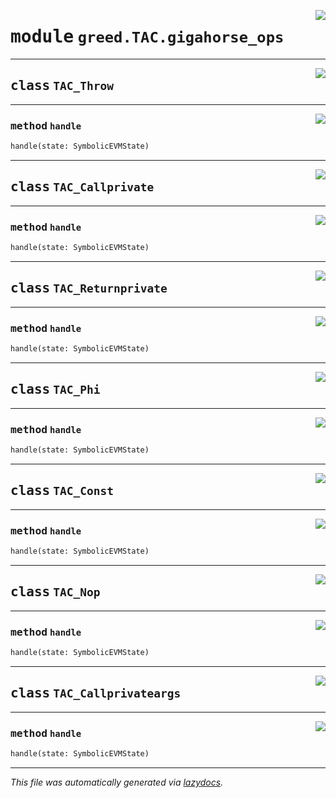 <!-- markdownlint-disable -->

<a href="https://github.com/ucsb-seclab/greed/tree/main/greed/TAC/gigahorse_ops.py#L0"><img align="right" style="float:right;" src="https://img.shields.io/badge/-source-cccccc?style=flat-square"></a>

# <kbd>module</kbd> `greed.TAC.gigahorse_ops`






---

<a href="https://github.com/ucsb-seclab/greed/tree/main/greed/TAC/gigahorse_ops.py#L16"><img align="right" style="float:right;" src="https://img.shields.io/badge/-source-cccccc?style=flat-square"></a>

## <kbd>class</kbd> `TAC_Throw`







---

<a href="https://github.com/ucsb-seclab/greed/tree/main/greed/TAC/base.py#L19"><img align="right" style="float:right;" src="https://img.shields.io/badge/-source-cccccc?style=flat-square"></a>

### <kbd>method</kbd> `handle`

```python
handle(state: SymbolicEVMState)
```






---

<a href="https://github.com/ucsb-seclab/greed/tree/main/greed/TAC/gigahorse_ops.py#L25"><img align="right" style="float:right;" src="https://img.shields.io/badge/-source-cccccc?style=flat-square"></a>

## <kbd>class</kbd> `TAC_Callprivate`







---

<a href="https://github.com/ucsb-seclab/greed/tree/main/greed/TAC/base.py#L29"><img align="right" style="float:right;" src="https://img.shields.io/badge/-source-cccccc?style=flat-square"></a>

### <kbd>method</kbd> `handle`

```python
handle(state: SymbolicEVMState)
```






---

<a href="https://github.com/ucsb-seclab/greed/tree/main/greed/TAC/gigahorse_ops.py#L60"><img align="right" style="float:right;" src="https://img.shields.io/badge/-source-cccccc?style=flat-square"></a>

## <kbd>class</kbd> `TAC_Returnprivate`







---

<a href="https://github.com/ucsb-seclab/greed/tree/main/greed/TAC/base.py#L64"><img align="right" style="float:right;" src="https://img.shields.io/badge/-source-cccccc?style=flat-square"></a>

### <kbd>method</kbd> `handle`

```python
handle(state: SymbolicEVMState)
```






---

<a href="https://github.com/ucsb-seclab/greed/tree/main/greed/TAC/gigahorse_ops.py#L79"><img align="right" style="float:right;" src="https://img.shields.io/badge/-source-cccccc?style=flat-square"></a>

## <kbd>class</kbd> `TAC_Phi`







---

<a href="https://github.com/ucsb-seclab/greed/tree/main/greed/TAC/base.py#L83"><img align="right" style="float:right;" src="https://img.shields.io/badge/-source-cccccc?style=flat-square"></a>

### <kbd>method</kbd> `handle`

```python
handle(state: SymbolicEVMState)
```






---

<a href="https://github.com/ucsb-seclab/greed/tree/main/greed/TAC/gigahorse_ops.py#L89"><img align="right" style="float:right;" src="https://img.shields.io/badge/-source-cccccc?style=flat-square"></a>

## <kbd>class</kbd> `TAC_Const`







---

<a href="https://github.com/ucsb-seclab/greed/tree/main/greed/TAC/base.py#L93"><img align="right" style="float:right;" src="https://img.shields.io/badge/-source-cccccc?style=flat-square"></a>

### <kbd>method</kbd> `handle`

```python
handle(state: SymbolicEVMState)
```






---

<a href="https://github.com/ucsb-seclab/greed/tree/main/greed/TAC/gigahorse_ops.py#L100"><img align="right" style="float:right;" src="https://img.shields.io/badge/-source-cccccc?style=flat-square"></a>

## <kbd>class</kbd> `TAC_Nop`







---

<a href="https://github.com/ucsb-seclab/greed/tree/main/greed/TAC/gigahorse_ops.py#L104"><img align="right" style="float:right;" src="https://img.shields.io/badge/-source-cccccc?style=flat-square"></a>

### <kbd>method</kbd> `handle`

```python
handle(state: SymbolicEVMState)
```






---

<a href="https://github.com/ucsb-seclab/greed/tree/main/greed/TAC/gigahorse_ops.py#L109"><img align="right" style="float:right;" src="https://img.shields.io/badge/-source-cccccc?style=flat-square"></a>

## <kbd>class</kbd> `TAC_Callprivateargs`







---

<a href="https://github.com/ucsb-seclab/greed/tree/main/greed/TAC/gigahorse_ops.py#L112"><img align="right" style="float:right;" src="https://img.shields.io/badge/-source-cccccc?style=flat-square"></a>

### <kbd>method</kbd> `handle`

```python
handle(state: SymbolicEVMState)
```








---

_This file was automatically generated via [lazydocs](https://github.com/ml-tooling/lazydocs)._
